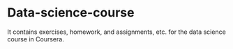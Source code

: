 # Data-science-course
It contains exercises, homework, and assignments, etc. for the data science course in Coursera.
